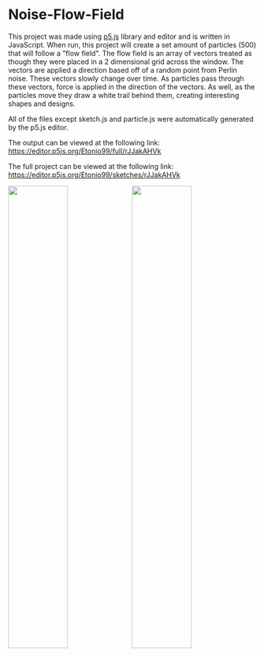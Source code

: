 # Noise-Flow-Field

This project was made using [p5.js](https://p5js.org/) library and editor and is written in JavaScript. When run, this project will create a set amount of particles (500) that will follow a "flow field". The flow field is an array of vectors treated as though they were placed in a 2 dimensional grid across the window. The vectors are applied a direction based off of a random point from Perlin noise. These vectors slowly change over time. As particles pass through these vectors, force is applied in the direction of the vectors. As well, as the particles move they draw a white trail behind them, creating interesting shapes and designs.

All of the files except sketch.js and particle.js were automatically generated by the p5.js editor.

The output can be viewed at the following link: https://editor.p5js.org/Etonio99/full/rJJakAHVk

The full project can be viewed at the following link: https://editor.p5js.org/Etonio99/sketches/rJJakAHVk

<img src='https://user-images.githubusercontent.com/65688007/147311592-1cd86e17-9762-4754-9cde-569fedc60ac5.png' width=49% height=49%> <img src='https://user-images.githubusercontent.com/65688007/147311594-b6e2f2d2-77fd-43b5-9443-4f536236a04a.png' width=49% height=49%>
